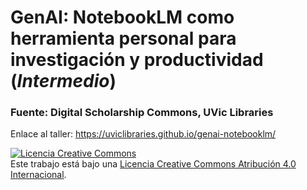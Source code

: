 # GenAI: NotebookLM como herramienta personal para investigación y productividad (_Intermedio_)

### Fuente: Digital Scholarship Commons, UVic Libraries

Enlace al taller: https://uviclibraries.github.io/genai-notebooklm/

<a rel="license" href="http://creativecommons.org/licenses/by/4.0/"><img alt="Licencia Creative Commons" style="border-width:0" src="https://i.creativecommons.org/l/by/4.0/88x31.png" /></a><br />Este trabajo está bajo una <a rel="license" href="http://creativecommons.org/licenses/by/4.0/">Licencia Creative Commons Atribución 4.0 Internacional</a>.
